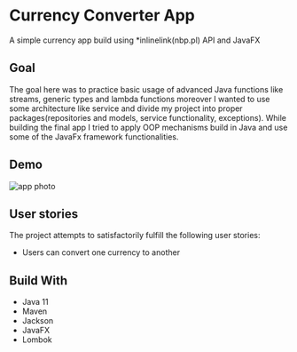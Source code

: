# Currency Converter App
A simple currency app build using *inlinelink(nbp.pl) API and JavaFX
## Goal
The goal here was to practice basic usage of advanced Java functions like streams, generic types and lambda functions moreover I wanted to use some architecture like service and divide my project into proper packages(repositories and models, service functionality, exceptions). While building the final app I tried to apply OOP mechanisms build in Java and use some of the JavaFx framework functionalities.
## Demo
![app photo](https://i.ibb.co/kyNWmPw/Screenshot-2021-11-09-at-20-46-03.png)
## User stories
The project attempts to satisfactorily fulfill the following user stories:
* Users can convert one currency to another
## Build With
* Java 11
* Maven
* Jackson
* JavaFX
* Lombok
